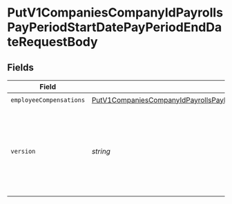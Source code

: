 # PutV1CompaniesCompanyIdPayrollsPayPeriodStartDatePayPeriodEndDateRequestBody


## Fields

| Field                                                                                                                                                                                                                               | Type                                                                                                                                                                                                                                | Required                                                                                                                                                                                                                            | Description                                                                                                                                                                                                                         |
| ----------------------------------------------------------------------------------------------------------------------------------------------------------------------------------------------------------------------------------- | ----------------------------------------------------------------------------------------------------------------------------------------------------------------------------------------------------------------------------------- | ----------------------------------------------------------------------------------------------------------------------------------------------------------------------------------------------------------------------------------- | ----------------------------------------------------------------------------------------------------------------------------------------------------------------------------------------------------------------------------------- |
| `employeeCompensations`                                                                                                                                                                                                             | [PutV1CompaniesCompanyIdPayrollsPayPeriodStartDatePayPeriodEndDateRequestBodyEmployeeCompensations](../../models/operations/putv1companiescompanyidpayrollspayperiodstartdatepayperiodenddaterequestbodyemployeecompensations.md)[] | :heavy_check_mark:                                                                                                                                                                                                                  | N/A                                                                                                                                                                                                                                 |
| `version`                                                                                                                                                                                                                           | *string*                                                                                                                                                                                                                            | :heavy_check_mark:                                                                                                                                                                                                                  | The current version of the object. See the [versioning guide](https://docs.gusto.com/embedded-payroll/docs/versioning#object-layer) for information on how to use this field.                                                       |